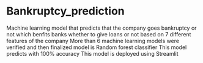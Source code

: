 # Bankruptcy_prediction
Machine learning model that predicts that the company goes bankruptcy or not which benfits banks whether to give loans or not based on 7 different features of the company 
More than 6 machine learning models were verified and then finalized model is Random forest classifier
This model predicts with 100% accuracy 
This model is deployed using Streamlit
